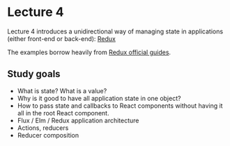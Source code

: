 # Lecture 4

Lecture 4 introduces a unidirectional way of managing state in applications
(either front-end or back-end): [Redux](https://github.com/reactjs/redux)

The examples borrow heavily from [Redux official guides](http://redux.js.org/).

## Study goals

* What is state? What is a value?
* Why is it good to have all application state in one object?
* How to pass state and callbacks to React components without having it all in the root React component.
* Flux / Elm / Redux application architecture
* Actions, reducers
* Reducer composition
